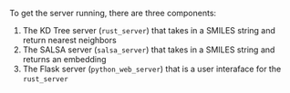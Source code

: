 To get the server running, there are three components:

1. The KD Tree server (`rust_server`) that takes in a SMILES string and return nearest neighbors
2. The SALSA server (`salsa_server`) that takes in a SMILES string and returns an embedding
3. The Flask server (`python_web_server`) that is a user interaface for the `rust_server`
